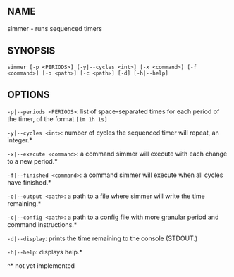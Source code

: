 ## NAME
simmer - runs sequenced timers

## SYNOPSIS
`simmer [-p <PERIODS>] [-y|--cycles <int>] [-x <command>] [-f <command>] [-o <path>] [-c <path>] [-d] [-h|--help]`

## OPTIONS
`-p|--periods <PERIODS>`: list of space-separated times for each period of the timer, of the format `[1m 1h 1s]`

`-y|--cycles <int>`: number of cycles the sequenced timer will repeat, an integer.*

`-x|--execute <command>`: a command simmer will execute with each change to a new period.*

`-f|--finished <command>`: a command simmer will execute when all cycles have finished.*

`-o|--output <path>`: a path to a file where simmer will write the time remaining.*

`-c|--config <path>`: a path to a config file with more granular period and command instructions.*

`-d|--display`: prints the time remaining to the console (STDOUT.)

`-h|--help`: displays help.*

^* not yet implemented
